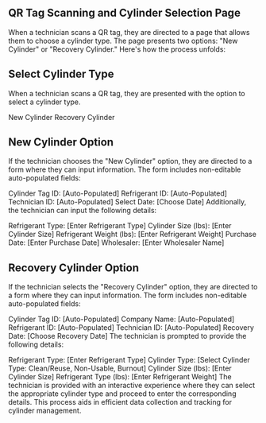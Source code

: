 ## QR Tag Scanning and Cylinder Selection Page

When a technician scans a QR tag, they are directed to a page that allows them to choose a cylinder type. The page presents two options: "New Cylinder" or "Recovery Cylinder." Here's how the process unfolds:

## Select Cylinder Type
When a technician scans a QR tag, they are presented with the option to select a cylinder type.

 New Cylinder 
 Recovery Cylinder
## New Cylinder Option
If the technician chooses the "New Cylinder" option, they are directed to a form where they can input information. The form includes non-editable auto-populated fields:

Cylinder Tag ID: [Auto-Populated]
Refrigerant ID: [Auto-Populated]
Technician ID: [Auto-Populated]
Select Date: [Choose Date]
Additionally, the technician can input the following details:

Refrigerant Type: [Enter Refrigerant Type]
Cylinder Size (lbs): [Enter Cylinder Size]
Refrigerant Weight (lbs): [Enter Refrigerant Weight]
Purchase Date: [Enter Purchase Date]
Wholesaler: [Enter Wholesaler Name]
## Recovery Cylinder Option
If the technician selects the "Recovery Cylinder" option, they are directed to a form where they can input information. The form includes non-editable auto-populated fields:

Cylinder Tag ID: [Auto-Populated]
Company Name: [Auto-Populated]
Refrigerant ID: [Auto-Populated]
Technician ID: [Auto-Populated]
Recovery Date: [Choose Recovery Date]
The technician is prompted to provide the following details:

Refrigerant Type: [Enter Refrigerant Type]
Cylinder Type: [Select Cylinder Type: Clean/Reuse, Non-Usable, Burnout]
Cylinder Size (lbs): [Enter Cylinder Size]
Refrigerant Type (lbs): [Enter Refrigerant Weight]
The technician is provided with an interactive experience where they can select the appropriate cylinder type and proceed to enter the corresponding details. This process aids in efficient data collection and tracking for cylinder management.